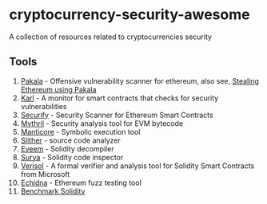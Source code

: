 # cryptocurrency-security-awesome

A collection of resources related to cryptocurrencies security

## Tools

1. [Pakala](https://github.com/palkeo/pakala) - Offensive vulnerability scanner for ethereum, also see, [Stealing Ethereum using Pakala](https://www.palkeo.com/en/projets/ethereum/stealing_ether.html)
2. [Karl](https://github.com/cleanunicorn/karl) - A monitor for smart contracts that checks for security vulnerabilities
3. [Securify](https://github.com/eth-sri/securify) - Security Scanner for Ethereum Smart Contracts
4. [Mythril](https://github.com/ConsenSys/mythril-classic) - Security analysis tool for EVM bytecode
5. [Manticore](https://github.com/trailofbits/manticore) - Symbolic execution tool
6. [Slither](https://github.com/crytic/slither) - source code analyzer
7. [Eveem](http://www.eveem.org/) - Solidity decompiler
8. [Surya](https://github.com/ConsenSys/surya) - Solidity code inspector
9. [Verisol](https://github.com/microsoft/verisol) - A formal verifier and analysis tool for Solidity Smart Contracts from Microsoft
10. [Echidna](https://github.com/crytic/echidna) - Ethereum fuzz testing tool
11. [Benchmark Solidity](https://github.com/Giulio2002/bsol)
